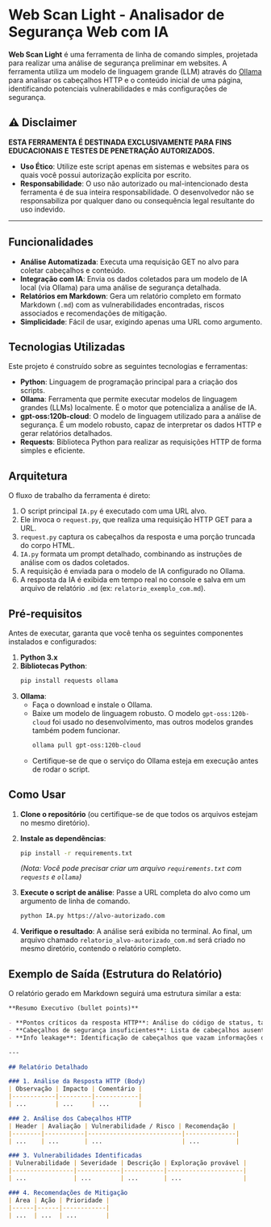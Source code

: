 # Web Scan Light - Analisador de Segurança Web com IA

**Web Scan Light** é uma ferramenta de linha de comando simples, projetada para realizar uma análise de segurança preliminar em websites. A ferramenta utiliza um modelo de linguagem grande (LLM) através do [Ollama](https://ollama.com/) para analisar os cabeçalhos HTTP e o conteúdo inicial de uma página, identificando potenciais vulnerabilidades e más configurações de segurança.

## ⚠️ Disclaimer

**ESTA FERRAMENTA É DESTINADA EXCLUSIVAMENTE PARA FINS EDUCACIONAIS E TESTES DE PENETRAÇÃO AUTORIZADOS.**

- **Uso Ético**: Utilize este script apenas em sistemas e websites para os quais você possui autorização explícita por escrito.
- **Responsabilidade**: O uso não autorizado ou mal-intencionado desta ferramenta é de sua inteira responsabilidade. O desenvolvedor não se responsabiliza por qualquer dano ou consequência legal resultante do uso indevido.

---

## Funcionalidades

- **Análise Automatizada**: Executa uma requisição GET no alvo para coletar cabeçalhos e conteúdo.
- **Integração com IA**: Envia os dados coletados para um modelo de IA local (via Ollama) para uma análise de segurança detalhada.
- **Relatórios em Markdown**: Gera um relatório completo em formato Markdown (`.md`) com as vulnerabilidades encontradas, riscos associados e recomendações de mitigação.
- **Simplicidade**: Fácil de usar, exigindo apenas uma URL como argumento.

## Tecnologias Utilizadas

Este projeto é construído sobre as seguintes tecnologias e ferramentas:

- **Python**: Linguagem de programação principal para a criação dos scripts.
- **Ollama**: Ferramenta que permite executar modelos de linguagem grandes (LLMs) localmente. É o motor que potencializa a análise de IA.
- **gpt-oss:120b-cloud**: O modelo de linguagem utilizado para a análise de segurança. É um modelo robusto, capaz de interpretar os dados HTTP e gerar relatórios detalhados.
- **Requests**: Biblioteca Python para realizar as requisições HTTP de forma simples e eficiente.

## Arquitetura

O fluxo de trabalho da ferramenta é direto:

1.  O script principal `IA.py` é executado com uma URL alvo.
2.  Ele invoca o `request.py`, que realiza uma requisição HTTP GET para a URL.
3.  `request.py` captura os cabeçalhos da resposta e uma porção truncada do corpo HTML.
4.  `IA.py` formata um prompt detalhado, combinando as instruções de análise com os dados coletados.
5.  A requisição é enviada para o modelo de IA configurado no Ollama.
6.  A resposta da IA é exibida em tempo real no console e salva em um arquivo de relatório `.md` (ex: `relatorio_exemplo_com.md`).

## Pré-requisitos

Antes de executar, garanta que você tenha os seguintes componentes instalados e configurados:

1.  **Python 3.x**
2.  **Bibliotecas Python**:
    ```bash
    pip install requests ollama
    ```
3.  **Ollama**:
    - Faça o download e instale o Ollama.
    - Baixe um modelo de linguagem robusto. O modelo `gpt-oss:120b-cloud` foi usado no desenvolvimento, mas outros modelos grandes também podem funcionar.
      ```bash
      ollama pull gpt-oss:120b-cloud
      ```
    - Certifique-se de que o serviço do Ollama esteja em execução antes de rodar o script.

## Como Usar

1.  **Clone o repositório** (ou certifique-se de que todos os arquivos estejam no mesmo diretório).

2.  **Instale as dependências**:
    ```bash
    pip install -r requirements.txt
    ```
    *(Nota: Você pode precisar criar um arquivo `requirements.txt` com `requests` e `ollama`)*

3.  **Execute o script de análise**:
    Passe a URL completa do alvo como um argumento de linha de comando.
    ```bash
    python IA.py https://alvo-autorizado.com
    ```

4.  **Verifique o resultado**:
    A análise será exibida no terminal. Ao final, um arquivo chamado `relatorio_alvo-autorizado_com.md` será criado no mesmo diretório, contendo o relatório completo.

## Exemplo de Saída (Estrutura do Relatório)

O relatório gerado em Markdown seguirá uma estrutura similar a esta:

```markdown
**Resumo Executivo (bullet points)**

- **Pontos críticos da resposta HTTP**: Análise do código de status, tamanho e conteúdo.
- **Cabeçalhos de segurança insuficientes**: Lista de cabeçalhos ausentes ou mal configurados (HSTS, CSP, X-Frame-Options, etc.).
- **Info leakage**: Identificação de cabeçalhos que vazam informações da infraestrutura.

---

## Relatório Detalhado

### 1. Análise da Resposta HTTP (Body)
| Observação | Impacto | Comentário |
|------------|---------|------------|
| ...        | ...     | ...        |

### 2. Análise dos Cabeçalhos HTTP
| Header | Avaliação | Vulnerabilidade / Risco | Recomendação |
|--------|-----------|--------------------------|--------------|
| ...    | ...       | ...                      | ...          |

### 3. Vulnerabilidades Identificadas
| Vulnerabilidade | Severidade | Descrição | Exploração provável |
|-----------------|------------|-----------|---------------------|
| ...             | ...        | ...       | ...                 |

### 4. Recomendações de Mitigação
| Área | Ação | Prioridade |
|------|------|------------|
| ...  | ...  | ...        |
```